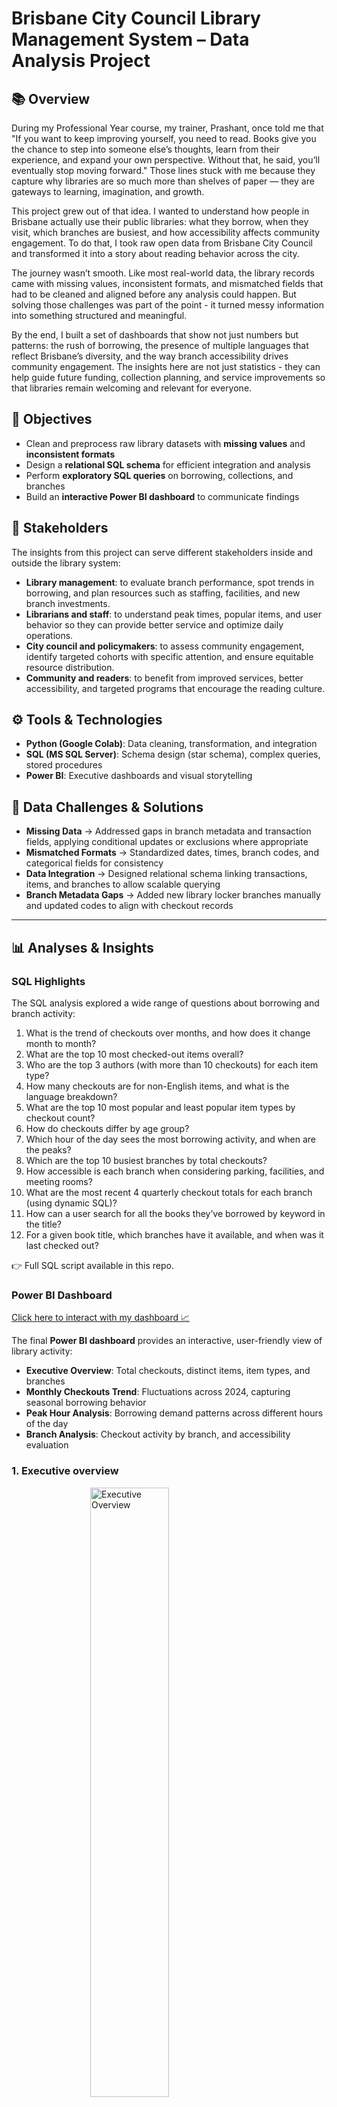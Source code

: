 # Brisbane City Council Library Management System – Data Analysis Project  

## 📚 Overview  
During my Professional Year course, my trainer, Prashant, once told me that "If you want to keep improving yourself, you need to read. Books give you the chance to step into someone else’s thoughts, learn from their experience, and expand your own perspective. Without that, he said, you’ll eventually stop moving forward." Those lines stuck with me because they capture why libraries are so much more than shelves of paper — they are gateways to learning, imagination, and growth.  

This project grew out of that idea. I wanted to understand how people in Brisbane actually use their public libraries: what they borrow, when they visit, which branches are busiest, and how accessibility affects community engagement. To do that, I took raw open data from Brisbane City Council and transformed it into a story about reading behavior across the city.  

The journey wasn’t smooth. Like most real-world data, the library records came with missing values, inconsistent formats, and mismatched fields that had to be cleaned and aligned before any analysis could happen. But solving those challenges was part of the point - it turned messy information into something structured and meaningful.  

By the end, I built a set of dashboards that show not just numbers but patterns: the rush of borrowing, the presence of multiple languages that reflect Brisbane’s diversity, and the way branch accessibility drives community engagement. The insights here are not just statistics - they can help guide future funding, collection planning, and service improvements so that libraries remain welcoming and relevant for everyone.  


## 🎯 Objectives  
- Clean and preprocess raw library datasets with **missing values** and **inconsistent formats**  
- Design a **relational SQL schema** for efficient integration and analysis  
- Perform **exploratory SQL queries** on borrowing, collections, and branches  
- Build an **interactive Power BI dashboard** to communicate findings  

## 👥 Stakeholders  

The insights from this project can serve different stakeholders inside and outside the library system:  

- **Library management**: to evaluate branch performance, spot trends in borrowing, and plan resources such as staffing, facilities, and new branch investments.  
- **Librarians and staff**: to understand peak times, popular items, and user behavior so they can provide better service and optimize daily operations.  
- **City council and policymakers**: to assess community engagement, identify targeted cohorts with specific attention, and ensure equitable resource distribution.  
- **Community and readers**: to benefit from improved services, better accessibility, and targeted programs that encourage the reading culture.  

## ⚙️ Tools & Technologies  
- **Python (Google Colab)**: Data cleaning, transformation, and integration  
- **SQL (MS SQL Server)**: Schema design (star schema), complex queries, stored procedures  
- **Power BI**: Executive dashboards and visual storytelling  

## 🧠 Data Challenges & Solutions  
- **Missing Data** → Addressed gaps in branch metadata and transaction fields, applying conditional updates or exclusions where appropriate  
- **Mismatched Formats** → Standardized dates, times, branch codes, and categorical fields for consistency  
- **Data Integration** → Designed relational schema linking transactions, items, and branches to allow scalable querying  
- **Branch Metadata Gaps** → Added new library locker branches manually and updated codes to align with checkout records  

---

## 📊 Analyses & Insights  

### SQL Highlights   
The SQL analysis explored a wide range of questions about borrowing and branch activity:  

1. What is the trend of checkouts over months, and how does it change month to month?  
2. What are the top 10 most checked-out items overall?  
3. Who are the top 3 authors (with more than 10 checkouts) for each item type?  
4. How many checkouts are for non-English items, and what is the language breakdown?  
5. What are the top 10 most popular and least popular item types by checkout count?  
6. How do checkouts differ by age group?  
7. Which hour of the day sees the most borrowing activity, and when are the peaks?  
8. Which are the top 10 busiest branches by total checkouts?  
9. How accessible is each branch when considering parking, facilities, and meeting rooms?  
10. What are the most recent 4 quarterly checkout totals for each branch (using dynamic SQL)?  
11. How can a user search for all the books they’ve borrowed by keyword in the title?  
12. For a given book title, which branches have it available, and when was it last checked out?  

👉 Full SQL script available in this repo.  


### Power BI Dashboard  

[Click here to interact with my dashboard 📈](https://app.powerbi.com/view?r=eyJrIjoiY2RkYjk4MWUtM2NlOS00NGM5LWE0MTktNWE4OTBkNjlhMjhiIiwidCI6IjFjYTRjNDdkLTU4ODEtNDE3Zi1iY2U0LTY2ZDNhMDZlMzk0MSJ9)

The final **Power BI dashboard** provides an interactive, user-friendly view of library activity:  
- **Executive Overview**: Total checkouts, distinct items, item types, and branches  
- **Monthly Checkouts Trend**: Fluctuations across 2024, capturing seasonal borrowing behavior  
- **Peak Hour Analysis**: Borrowing demand patterns across different hours of the day  
- **Branch Analysis**: Checkout activity by branch, and accessibility evaluation  

### 1. Executive overview
<img src="images/ExecutiveOveview.PNG" alt="Executive Overview" width="50%" style="display: block; margin: 0 auto;">

- **Borrowing peaks in March and December**  
 These months consistently recorded the highest checkout volumes. March and November align with the start and end of the school year, while April, July, and Octber reflect holiday season demand (mid-sem and semeter breaks). This suggests that seasonal cycles strongly influence library usage.  

- **Morning hours dominate borrowing activity (9 AM – 12 PM)**  
  Analysis of hourly checkouts shows a sharp rise starting at 9 AM, peaking between 10 AM and 12 PM. This indicates that libraries experience their busiest period in the morning, likely tied to opening hours, school visits, and routine borrowing habits.  

### 2. Collection Analysis – What Readers Borrow?
<img src="images/CollectionAnalysis.PNG" alt="Executive Overview" width="50%" style="display: block; margin: 0 auto;">

- **Favorite Authors**  
  *Anh Do* dominates with over 9,700 checkouts, far ahead of other popular authors like James Patterson and Jeff Kinney. This suggests there could be a relationship between writing styles and personal preferences.
  
- **Reader’s Favorite Items**  
  - The *FASTBACK series* (Baby-sitters Club, The Bad Guys, Little Sister) consistently ranks at the top, showing children’s fictional series drive significant borrowing activity.  
  - Popular magazines (*Woman’s Day, New Scientist, The New Idea*) also feature prominently, reflecting demand for short-form, regularly updated content.
  
- **Age Group Distribution**  
  - Borrowing is dominated by Adult (52.2%) and Juvenile (44.9%) readers, indicating that the library must balance both serious research/adult nonfiction with children’s entertainment/educational material.  
  - Young Adult (YA) readership remains small (~3%), suggesting targeted programs could help strengthen engagement.
  
- **Language Distribution (Non-English)**  
  Chinese (5.1K) leads the board, followed by a mix of other languages, reflecting clear multicultural demand, and volumes outside Chinese remain relatively modest.  
  
- **Category Preferences**  
  Picture Books (98K) and Adult Paperbacks (90K) lead borrowing volumes, confirming the importance of family and adult leisure reading, followed by a range of diverse demand for multimedia and lifestyle content.

### 3. Branch Performance & Accessibility
<img src="images/BranchAnalysis.PNG" alt="Executive Overview" width="50%" style="display: block; margin: 0 auto;">

- **Accessibility Impact**  
  Significant positive correlation between accessibility features (car parks, wheelchair access, meeting rooms) and higher branch utilization, suggesting potential infrastructure investment.
  
- **Branch Leaderboard**  
  - Chermside Library leads in checkout volumes, followed closely by Ashgrove, Sunnybank, and Indooroopilly. These branches combine high accessibility and strong local demand, making them essential hubs.  
  - Lower-performing branches may require targeted outreach or improved facilities.
  
### 4. Operational Implications
- **Collection Management**: Increase investment in popular children’s series, picture books, and adult paperbacks while sustaining nonfiction for adults.  
- **Community Engagement**: Develop programs/events for young adult readers to lift engagement in this underrepresented group.  
- **Language Resources**: Maintain allocations for European and Asian languages to serve diverse communities.  
- **Branch Investment**: Prioritize accessibility upgrades (car parks, wheelchair access, meeting spaces) in underperforming branches to increase usage.  
- **Balanced Scheduling**: Borrowing activity is strong throughout the day, with mornings being peak and afternoons moderate. Afternoon coverage is still important, but resource allocation can be slightly lighter compared to mornings.

---

## 🚀 Skills Demonstrated  
- **Data Wrangling**: Cleaning, handling incomplete datasets, and resolving inconsistent formats  
- **SQL Expertise**: Advanced querying (CTEs, window functions, ranking, dynamic SQL, stored procedures)  
- **Data Modeling**: Designing relational schema for scalable and efficient analysis  
- **BI Storytelling**: Translating technical insights into executive-level dashboards  
- **Problem Solving**: Managing real-world data quality issues with practical solutions  

## 📂 Dataset Sources  
- [Library Checkouts 2024](https://data.brisbane.qld.gov.au/explore/dataset/library-checkouts-2024/information/)  
- [Library Branch Metadata](https://data.brisbane.qld.gov.au/explore/dataset/libraries-information-location/information/)  
